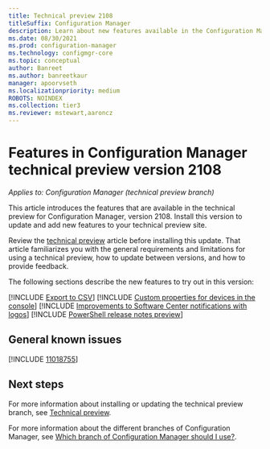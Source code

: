 ```yaml
---
title: Technical preview 2108
titleSuffix: Configuration Manager
description: Learn about new features available in the Configuration Manager technical preview branch version 2108.
ms.date: 08/30/2021
ms.prod: configuration-manager
ms.technology: configmgr-core
ms.topic: conceptual
author: Banreet
ms.author: banreetkaur
manager: apoorvseth
ms.localizationpriority: medium
ROBOTS: NOINDEX
ms.collection: tier3
ms.reviewer: mstewart,aaroncz 
---
```


# Features in Configuration Manager technical preview version 2108

*Applies to: Configuration Manager (technical preview branch)*

This article introduces the features that are available in the technical preview for Configuration Manager, version 2108. Install this version to update and add new features to your technical preview site.<!-- baseline only statement: When you install a new technical preview site, this release is also available as a baseline version.-->

Review the [technical preview](../technical-preview.md) article before installing this update. That article familiarizes you with the general requirements and limitations for using a technical preview, how to update between versions, and how to provide feedback.

The following sections describe the new features to try out in this version:

<!-- [!INCLUDE [Example feature name](includes/2108/1234567.md)] -->

[!INCLUDE [Export to CSV](includes/2108/9663857.md)]
[!INCLUDE [Custom properties for devices in the console](includes/2108/10642650.md)]
[!INCLUDE [Improvements to Software Center notifications with logos](includes/2108/4993167.md)]
[!INCLUDE [PowerShell release notes preview](includes/2108/10326535.md)]

## General known issues

[!INCLUDE [11018755](includes/2109/known-issue-11018755.md)]

## Next steps

For more information about installing or updating the technical preview branch, see [Technical preview](../technical-preview.md).

For more information about the different branches of Configuration Manager, see [Which branch of Configuration Manager should I use?](../../understand/which-branch-should-i-use.md).
